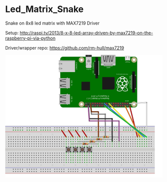 # Led_Matrix_Snake
Snake on 8x8 led matrix with MAX7219 Driver

Setup: http://raspi.tv/2013/8-x-8-led-array-driven-by-max7219-on-the-raspberry-pi-via-python

Driver/wrapper repo: https://github.com/rm-hull/max7219

![Schematic](https://raw.githubusercontent.com/Okonos/Led_Matrix_Snake/master/schematic/led_matrix_snake.jpg)
